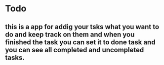 # Todo
## this is a app for addig your tsks what you want to do and keep track on them and when you finished the task you can set it to done task and you can see all completed and uncompleted tasks.
